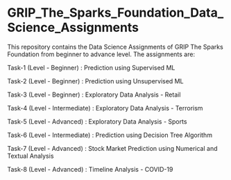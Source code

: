# GRIP_The_Sparks_Foundation_Data_Science_Assignments
This repository contains the Data Science Assignments of GRIP The Sparks Foundation from beginner to advance level. The assignments are:

Task-1 (Level - Beginner)     : Prediction using Supervised ML

Task-2 (Level - Beginner)     : Prediction using Unsupervised ML

Task-3 (Level - Beginner)     : Exploratory Data Analysis - Retail

Task-4 (Level - Intermediate) : Exploratory Data Analysis - Terrorism

Task-5 (Level - Advanced)     : Exploratory Data Analysis - Sports

Task-6 (Level - Intermediate) : Prediction using Decision Tree Algorithm

Task-7 (Level - Advanced)     : Stock Market Prediction using Numerical and Textual Analysis

Task-8 (Level - Advanced)     : Timeline Analysis - COVID-19
